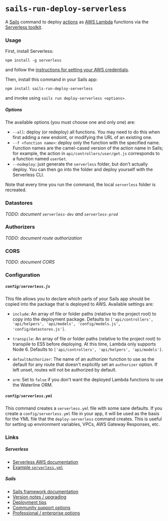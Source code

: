 # `sails-run-deploy-serverless`

A [Sails](https://sailsjs.com) command to deploy [actions](https://next.sailsjs.com/documentation/concepts/actions-and-controllers#?actions-2) as [AWS Lambda](https://aws.amazon.com/lambda/) functions via the [Serverless toolkit](https://serverless.com/).

### Usage

First, install Serverless:

```
npm install -g serverless
```

and follow the [instructions for setting your AWS credentials](https://serverless.com/framework/docs/providers/aws/guide/credentials/).

Then, install this command in your Sails app:

```
npm install sails-run-deploy-serverless
```

and invoke using `sails run deploy-serverless <options>`.

##### Options

The available options (you must choose one and only one) are:

* `--all`:  deploy (or redeploy) all functions.  You may need to do this when first adding a new endoint, or modifying the URL of an existing one.
* `--f <function name>`:  deploy only the function with the specified name.  Function names are the camel-cased version of the action name in Sails; for example, the action in `api/controllers/user/get.js` corresponds to a function named `userGet`.
* `--nodeploy`:  just generate the `serverless` folder, but don't actually deploy.  You can then go into the folder and deploy yourself with the Serverless CLI.

Note that every time you run the command, the local `serverless` folder is recreated.

### Datastores

_TODO: document `serverless-dev` and `serverless-prod`_

### Authorizers

_TODO: document route authorization_

### CORS

_TODO: document CORS_

### Configuration

##### `config/serverless.js`

This file allows you to declare which parts of your Sails app should be copied into the package that is deployed to AWS.  Available settings are:

* `include`: An array of file or folder paths (relative to the project root) to copy into the deployment package.  Defaults to `['api/controllers', 'api/helpers', 'api/models', 'config/models.js', 'config/datastores.js']`.

* `transpile`: An array of file or folder paths (relative to the project root) to transpile to ES5 before deploying.  At this time, Lambda only supports Node 6.  Defaults to `['api/controllers', 'api/helpers', 'api/models']`.

* `defaultAuthorizer`: The name of an authorizer function to use as the default for any route that doesn't explicitly set an `authorizer` option.  If left unset, routes will not be authorized by default.

* `orm`: Set to `false` if you don't want the deployed Lambda functions to use the Waterline ORM.

##### `config/serverless.yml`

This command creates a `serverless.yml` file with some sane defaults.  If you create a `config/serverless.yml` file in your app, it will be used as the basis for the YML file that the `deploy-serverless` command creates.  This is useful for setting up environment variables, VPCs, AWS Gateway Responses, etc.

### Links

##### Serverless
+ [Serverless AWS documentation](https://serverless.com/framework/docs/providers/aws/)
+ [Example `serverless.yml`](https://serverless.com/framework/docs/providers/aws/guide/serverless.yml/)


##### Sails
+ [Sails framework documentation](https://sailsjs.com/documentation)
+ [Version notes / upgrading](https://sailsjs.com/documentation/upgrading)
+ [Deployment tips](https://sailsjs.com/documentation/concepts/deployment)
+ [Community support options](https://sailsjs.com/support)
+ [Professional / enterprise options](https://sailsjs.com/studio)
